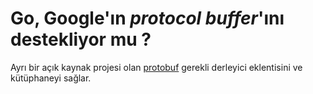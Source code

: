# Go, Google'ın *protocol buffer*'ını destekliyor mu ?

Ayrı bir açık kaynak projesi olan [protobuf](https://github.com/golang/protobuf) gerekli derleyici eklentisini ve kütüphaneyi sağlar.
